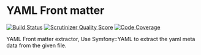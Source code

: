 YAML Front matter
=================
[![Build Status](https://travis-ci.org/fzerorubigd/yaml-front-matter.png?branch=master)](https://travis-ci.org/fzerorubigd/yaml-front-matter)
[![Scrutinizer Quality Score](https://scrutinizer-ci.com/g/fzerorubigd/yaml-front-matter/badges/quality-score.png?s=f498eaeb113c4cb9f252e01beca092e484aa02bb)](https://scrutinizer-ci.com/g/fzerorubigd/yaml-front-matter/)
[![Code Coverage](https://scrutinizer-ci.com/g/fzerorubigd/yaml-front-matter/badges/coverage.png?s=e12468930154a563884bedda7f68b9a806d09dfa)](https://scrutinizer-ci.com/g/fzerorubigd/yaml-front-matter/)

YAML Front matter extractor, Use Symfony::YAML to extract the yaml meta data from the given file.
